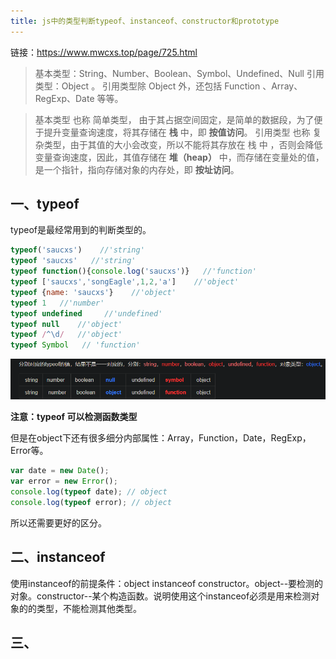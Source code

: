```yaml
---
title: js中的类型判断typeof、instanceof、constructor和prototype
---
```

链接：https://www.mwcxs.top/page/725.html


>基本类型：String、Number、Boolean、Symbol、Undefined、Null 
>引用类型：Object 。 引用类型除 Object 外，还包括 Function 、Array、RegExp、Date 等等。


> 基本类型   也称 简单类型， 由于其占据空间固定，是简单的数据段，为了便于提升变量查询速度，将其存储在  **栈** 中，即   **按值访问**。
> 引用类型   也称 复杂类型，由于其值的大小会改变，所以不能将其存放在 栈 中 ，否则会降低变量查询速度，因此，其值存储在 **堆（heap）** 中，而存储在变量处的值，是一个指针，指向存储对象的内存处，即 **按址访问**。
## 一、typeof
typeof是最经常用到的判断类型的。

```js
typeof('saucxs')    //'string'
typeof 'saucxs'   //'string'
typeof function(){console.log('saucxs')}   //'function'
typeof ['saucxs','songEagle',1,2,'a']    //'object'
typeof {name: 'saucxs'}    //'object'
typeof 1   //'number'
typeof undefined     //'undefined'
typeof null    //'object'
typeof /^\d/   //'object'
typeof Symbol   // 'function'
```

![](./images/1574233509451.png)

**注意：typeof 可以检测函数类型**

但是在object下还有很多细分内部属性：Array，Function，Date，RegExp，Error等。

```js
var date = new Date();
var error = new Error();
console.log(typeof date); // object
console.log(typeof error); // object
```

所以还需要更好的区分。


## 二、instanceof

使用instanceof的前提条件：object instanceof constructor。object--要检测的对象。constructor--某个构造函数。说明使用这个instanceof必须是用来检测对象的的类型，不能检测其他类型。



## 三、